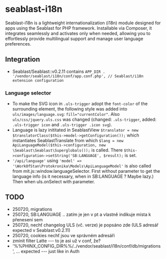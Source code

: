 # seablast-i18n

Seablast-i18n is a lightweight internationalization (i18n) module designed for apps using the Seablast for PHP framework. Installable via Composer, it integrates seamlessly and activates only when needed, allowing you to effortlessly provide multilingual support and manage user language preferences.

## Integration

- Seablast/Seablast::v0.2.11 contains `APP_DIR . '/vendor/seablast/i18n/conf/app.conf.php', // Seablast/i18n extension configuration`

### Language selector

- To make the SVG icon in `.uls-trigger` adopt the `font-color` of the surrounding element, the following style was added into `uls/images/language.svg`: `fill="currentColor"`. Also `uls/css/jquery.uls.css` was changed (changed: `.uls-trigger`, added: `.uls-trigger icon` and `.uls-trigger .icon svg`).
- Language is lazy inititated in SeablastView `$translator = new $translatorClass($this->model->getConfiguration());` which instantiates SeablastTranslate from which `$lang = new ApiLanguageModel($this->configuration, new \Seablast\Seablast\Superglobals());` is called. There `$this->configuration->setString('SB:LANGUAGE', $result);` is set.
- `'/api/language'` using `'model' => '\WorkOfStan\Protokronika\Models\ApiLanguageModel'` is also called from mit.js::window.languageSelector. First without parameter to get the language info (is it necessary, when in SB:LANGUAGE ? Maybe lazy.) Then when uls.onSelect with parameter.

## TODO

- 250720, migrations
- 250720, SB:LANGUAGE .. zatím je jen v pt a vlastně indikuje místa k přenesení sem
- 250720, nechť changelog ULS (vč. verze) je popsáno zde (ULS adresář expected v Seablast:v0.2.11)
- 250720, cookies nechť jsou ve správném adresáři
- zmínit filter Latte --- to je asi už v conf, že?
- '%%PHINX_CONFIG_DIR%%/../vendor/seablast/i18n/conf/db/migrations', ... expected --- just like in Auth
